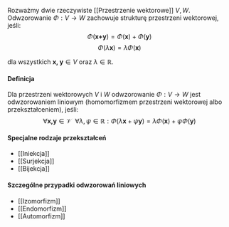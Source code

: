 Rozważmy dwie rzeczywiste [[Przestrzenie wektorowe]] $V, W$. Odwzorowanie $\Phi: V\to W$ zachowuje strukturę przestrzeni wektorowej, jeśli:
$$
\Phi(\textbf{x+y}) = \Phi(\textbf{x})+\Phi(\textbf{y})
$$
$$
\Phi(\lambda\textbf{x})=\lambda\Phi(\textbf{x})
$$

dla wszystkich $\textbf{x, y} \in V$ oraz $\lambda\in\mathbb{R}$. 
#### Definicja
Dla przestrzeni wektorowych $V$ i $W$ odwzorowanie $\Phi:V\to W$ jest odwzorowaniem liniowym (homomorfizmem przestrzeni wektorowej albo przekształceniem), jeśli:
$$
\forall \textbf{x,y} \in\mathcal{V}\ \  \forall\lambda,\psi\in\mathbb{R}:\Phi(\lambda\textbf{x}+\psi\textbf{y})=\lambda\Phi(\textbf{x})+\psi\Phi(\textbf{y})
$$
#### Specjalne rodzaje przekształceń
- [[Iniekcja]]
- [[Surjekcja]]
- [[Bijekcja]]

#### Szczególne przypadki odwzorowań liniowych
- [[Izomorfizm]]
- [[Endomorfizm]] 
- [[Automorfizm]]